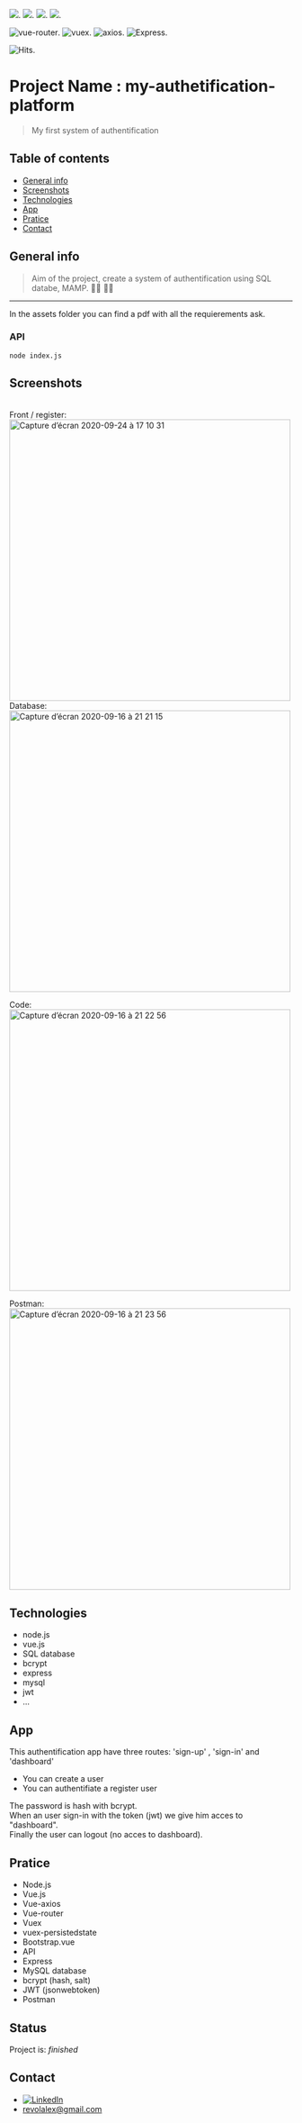 ![](https://img.shields.io/badge/made%20with-node.js-green?logo=node.js).
![](https://img.shields.io/badge/made%20with-vue.js-green?logo=vue.js).
![](https://img.shields.io/badge/made%20with-Bootstrap_vue-blueviolet?logo=Bootstrap).
![](https://img.shields.io/badge/made%20with-mysql-blueviolet?logo=mysql).



<img src="https://img.shields.io/badge/vue.router-green.svg" alt="vue-router">.
<img src="https://img.shields.io/badge/vuex-green.svg" alt="vuex">.
<img src="https://img.shields.io/badge/axios-succes.svg" alt="axios">.
<img src="https://img.shields.io/badge/Express-succes.svg" alt="Express">. 
<br>


<img src="https://hitcounter.pythonanywhere.com/count/tag.svg?url=https%3A%2F%2Fgithub.com%2Frevolalex%2Fvue_js_toDoList" alt="Hits">.



# Project Name : my-authetification-platform
> My first system of authentification

## Table of contents
* [General info](#general-info)
* [Screenshots](#screenshots)
* [Technologies](#technologies)
* [App](#app)
* [Pratice](#Pratice)
* [Contact](#contact)

## General info
>Aim of the project, create a system of authentification using SQL databe, MAMP. 👩‍🎓 👨‍🎓 
---
In the assets folder you can find a pdf with all the requierements ask.

### API
```
node index.js
```

## Screenshots
<br>
Front / register:
<br>
<img width="500" alt="Capture d’écran 2020-09-24 à 17 10 31" src="https://user-images.githubusercontent.com/56839789/94245301-521baf00-ff1a-11ea-8ec1-d7980ad241d1.png">

<br>
Database:
<img width="500" alt="Capture d’écran 2020-09-16 à 21 21 15" src="https://user-images.githubusercontent.com/56839789/93382917-27b75b00-f863-11ea-825e-feb1db4a49ec.png">
<br>

Code:
<br>
<img width="500" alt="Capture d’écran 2020-09-16 à 21 22 56" src="https://user-images.githubusercontent.com/56839789/93382933-2e45d280-f863-11ea-9d58-a89839dced02.png">
<br>

Postman:
<br>
<img width="500" alt="Capture d’écran 2020-09-16 à 21 23 56" src="https://user-images.githubusercontent.com/56839789/93382942-3140c300-f863-11ea-8a91-057acdb24c98.png">
<br>





## Technologies
* node.js
* vue.js
* SQL database
* bcrypt
* express
* mysql
* jwt
* ...



## App
This authentification app have three routes: 'sign-up' , 'sign-in' and 'dashboard'
 - You can create a user
 - You can authentifiate a register user

The password is hash with bcrypt.
<br>
When an user sign-in with the token (jwt) we give him acces to "dashboard".
<br>
Finally the user can logout (no acces to dashboard).
<br>
 
 ## Pratice
<ul>
 <li>Node.js
 <li>Vue.js
 <li>Vue-axios
 <li>Vue-router
 <li>Vuex
 <li>vuex-persistedstate
 <li>Bootstrap.vue
 <li>API
 <li>Express
 <li>MySQL database 
 <li>bcrypt (hash, salt)
 <li>JWT (jsonwebtoken)
 <li>Postman

 
</ul>
 
 


 
## Status
Project is:  _finished_


## Contact	
- [![LinkedIn][linkedin-shield]][linkedin-url] 	
- revolalex@gmail.com






<!-- MARKDOWN LINKS & IMAGES -->
<!-- https://www.markdownguide.org/basic-syntax/#reference-style-links -->
[linkedin-shield]: https://img.shields.io/badge/-LinkedIn-black.svg?style=flat-square&logo=linkedin&colorB=555
[linkedin-url]: https://www.linkedin.com/in/alexandre-rodrigueza/










